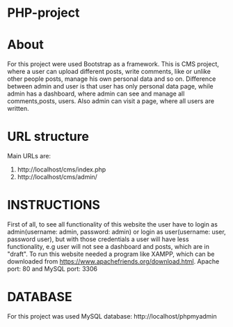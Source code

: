 # PHP-project
# About
For this project were used Bootstrap as a framework.
This is CMS project, where a user can upload different posts, write comments, like or unlike other people posts, manage his own personal data and so on. Difference between admin and user
is that user has only personal data page, while admin has a dashboard, where admin can see and manage all comments,posts, users. Also admin can visit a page, where all users are written.
# URL structure
Main URLs are:
1) http://localhost/cms/index.php
2) http://localhost/cms/admin/
# INSTRUCTIONS
First of all, to see all functionality of this website the user have to login as admin(username: admin, password: admin) or login as user(username: user, password user),
but with those credentials a user will have less functionality, e.g user will not see a dashboard and posts, which are in "draft". To run this website needed a program like XAMPP,
which can be downloaded from https://www.apachefriends.org/download.html. Apache port: 80 and MySQL port: 3306 
# DATABASE
For this project was used MySQL database: http://localhost/phpmyadmin
